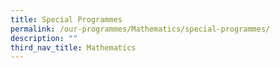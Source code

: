 ```yaml
---
title: Special Programmes
permalink: /our-programmes/Mathematics/special-programmes/
description: ""
third_nav_title: Mathematics
---
```

